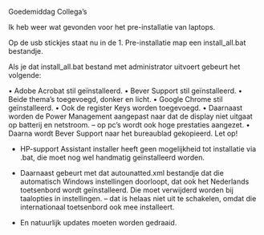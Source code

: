 Goedemiddag Collega’s

Ik heb weer wat gevonden voor het pre-installatie van laptops. 

Op de usb stickjes staat nu in de 1. Pre-installatie map een install_all.bat bestandje.

Als je dat install_all.bat bestand met administrator uitvoert gebeurt het volgende:

•	Adobe Acrobat stil geïnstalleerd. 
•	Bever Support stil geïnstalleerd. 
•	Beide thema’s toegevoegd, donker en licht. 
•	Google Chrome stil geïnstalleerd. 
•	Ook de register Keys worden toegevoegd. 
•	Daarnaast worden de Power Management aangepast naar dat de display niet uitgaat op batterij en netstroom. – op pc’s wordt ook hoge prestaties aangezet. 
•	Daarna wordt Bever Support naar het bureaublad gekopieerd. 
Let op!
-	HP-support Assistant installer heeft geen mogelijkheid tot installatie via .bat, die moet nog wel handmatig geïnstalleerd worden.

-	Daarnaast gebeurt met dat autounatted.xml bestandje dat die automatisch Windows instellingen doorloopt, dat ook het Nederlands toetsenbord wordt geïnstalleerd. 
Die moet verwijderd worden bij taalopties in instellingen. – dat is helaas niet uit te schakelen, omdat die internationaal toetsenbord ook mee installeert. 

-	En natuurlijk updates moeten worden gedraaid. 
